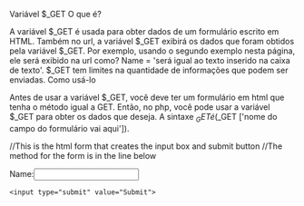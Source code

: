 Variável $_GET
O que é?

A variável $_GET é usada para obter dados de um formulário escrito em HTML. Também no url, a variável $_GET exibirá os dados que foram obtidos pela variável $_GET. Por exemplo, usando o segundo exemplo nesta página, ele será exibido na url como? Name = 'será igual ao texto inserido na caixa de texto'. $_GET tem limites na quantidade de informações que podem ser enviadas.
Como usá-lo

Antes de usar a variável $_GET, você deve ter um formulário em html que tenha o método igual a GET. Então, no php, você pode usar a variável $_GET para obter os dados que deseja. A sintaxe $_GET é ($_GET ['nome do campo do formulário vai aqui']).

<?php
// It will display the data that it was received from the form called name
 	 echo ($_GET['name']);
 ?>
 
 //This is the html form that creates the input box and submit button
 //The method for the form is in the line below
 <form action="name of the php file that has the ($_GET[]) variable in it" method="GET">
 	Name:<input type="text" name="name">

 	<input type="submit" value="Submit">
 </form>


